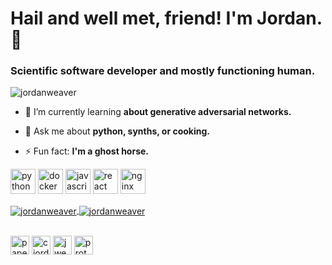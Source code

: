<h1 align="left">Hail and well met, friend! I'm Jordan. 👋</h1>
<h3 align="left">Scientific software developer and mostly functioning human.</h3>

<p align="left"> <img src="https://komarev.com/ghpvc/?username=jordanweaver" alt="jordanweaver" /> </p>

- 🌱  I’m currently learning **about generative adversarial networks.**

- 💬  Ask me about **python, synths, or cooking.**

- ⚡  Fun fact: **I'm a ghost horse.**

<p align="left"><img src="https://devicons.github.io/devicon/devicon.git/icons/python/python-original.svg" alt="python" width="40" height="40"/> <img src="https://devicons.github.io/devicon/devicon.git/icons/docker/docker-original-wordmark.svg" alt="docker" width="40" height="40"/> <img src="https://devicons.github.io/devicon/devicon.git/icons/javascript/javascript-original.svg" alt="javascript" width="40" height="40"/> <img src="https://devicons.github.io/devicon/devicon.git/icons/react/react-original-wordmark.svg" alt="react" width="40" height="40"/> <img src="https://devicons.github.io/devicon/devicon.git/icons/nginx/nginx-original.svg" alt="nginx" width="40" height="40"/> </p>

<a href="https://github.com/anuraghazra/github-readme-stats">
  <img align="center" src="https://github-readme-stats.vercel.app/api?username=jordanweaver&show_icons=true&theme=solarized-light&count_private=true&include_all_commits=true&hide_title=true&hide=contribs,stars" alt="jordanweaver" />
</a>
<a href="https://github.com/anuraghazra/github-readme-stats">
  <img align="center" src="https://github-readme-stats.vercel.app/api/top-langs/?username=jordanweaver&layout=compact&hide=html&theme=solarized-light&hide_title=true" alt="jordanweaver" />
</a><br /> 
<br /> 
<p align="left">
<a href="https://twitter.com/papertapes" target="blank"><img align="center" src="https://cdn.jsdelivr.net/npm/simple-icons@3.0.1/icons/twitter.svg" alt="papertapes" height="30" width="30" /></a>
<a href="https://linkedin.com/in/cjordanweaver" target="blank"><img align="center" src="https://cdn.jsdelivr.net/npm/simple-icons@3.0.1/icons/linkedin.svg" alt="cjordanweaver" height="30" width="30" /></a>
<a href="https://stackoverflow.com/users/jweaver" target="blank"><img align="center" src="https://cdn.jsdelivr.net/npm/simple-icons@3.0.1/icons/stackoverflow.svg" alt="jweaver" height="30" width="30" /></a>
<a href="https://instagram.com/protojordie" target="blank"><img align="center" src="https://cdn.jsdelivr.net/npm/simple-icons@3.0.1/icons/instagram.svg" alt="protojordie" height="30" width="30" /></a>
</p>
